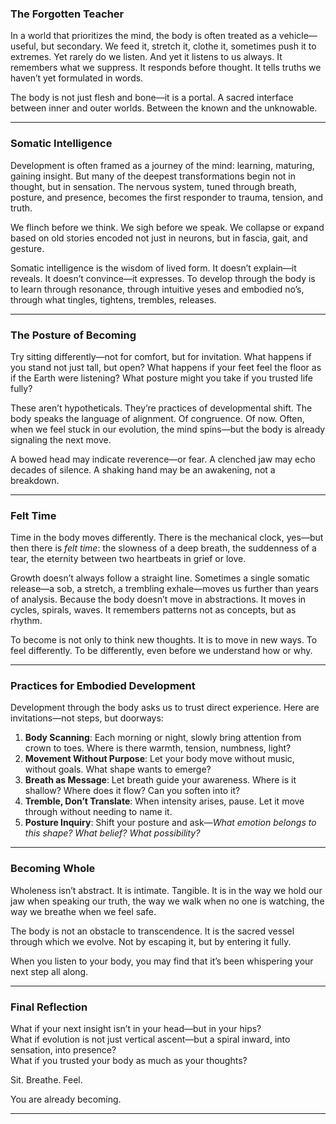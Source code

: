 ### The Forgotten Teacher

In a world that prioritizes the mind, the body is often treated as a vehicle—useful, but secondary. We feed it, stretch it, clothe it, sometimes push it to extremes. Yet rarely do we listen. And yet it listens to us always. It remembers what we suppress. It responds before thought. It tells truths we haven’t yet formulated in words.

The body is not just flesh and bone—it is a portal. A sacred interface between inner and outer worlds. Between the known and the unknowable.

---

### Somatic Intelligence

Development is often framed as a journey of the mind: learning, maturing, gaining insight. But many of the deepest transformations begin not in thought, but in sensation. The nervous system, tuned through breath, posture, and presence, becomes the first responder to trauma, tension, and truth.

We flinch before we think.
We sigh before we speak.
We collapse or expand based on old stories encoded not just in neurons, but in fascia, gait, and gesture.

Somatic intelligence is the wisdom of lived form. It doesn’t explain—it reveals. It doesn’t convince—it expresses. To develop through the body is to learn through resonance, through intuitive yeses and embodied no’s, through what tingles, tightens, trembles, releases.

---

### The Posture of Becoming

Try sitting differently—not for comfort, but for invitation. What happens if you stand not just tall, but open? What happens if your feet feel the floor as if the Earth were listening? What posture might you take if you trusted life fully?

These aren’t hypotheticals. They’re practices of developmental shift. The body speaks the language of alignment. Of congruence. Of now. Often, when we feel stuck in our evolution, the mind spins—but the body is already signaling the next move.

A bowed head may indicate reverence—or fear.
A clenched jaw may echo decades of silence.
A shaking hand may be an awakening, not a breakdown.

---

### Felt Time

Time in the body moves differently. There is the mechanical clock, yes—but then there is *felt time*: the slowness of a deep breath, the suddenness of a tear, the eternity between two heartbeats in grief or love.

Growth doesn’t always follow a straight line. Sometimes a single somatic release—a sob, a stretch, a trembling exhale—moves us further than years of analysis. Because the body doesn’t move in abstractions. It moves in cycles, spirals, waves. It remembers patterns not as concepts, but as rhythm.

To become is not only to think new thoughts. It is to move in new ways. To feel differently. To be differently, even before we understand how or why.

---

### Practices for Embodied Development

Development through the body asks us to trust direct experience. Here are invitations—not steps, but doorways:

1. **Body Scanning**: Each morning or night, slowly bring attention from crown to toes. Where is there warmth, tension, numbness, light?
2. **Movement Without Purpose**: Let your body move without music, without goals. What shape wants to emerge?
3. **Breath as Message**: Let breath guide your awareness. Where is it shallow? Where does it flow? Can you soften into it?
4. **Tremble, Don’t Translate**: When intensity arises, pause. Let it move through without needing to name it.
5. **Posture Inquiry**: Shift your posture and ask—*What emotion belongs to this shape? What belief? What possibility?*

---

### Becoming Whole

Wholeness isn’t abstract. It is intimate. Tangible. It is in the way we hold our jaw when speaking our truth, the way we walk when no one is watching, the way we breathe when we feel safe.

The body is not an obstacle to transcendence. It is the sacred vessel through which we evolve. Not by escaping it, but by entering it fully.

When you listen to your body, you may find that it’s been whispering your next step all along.

---

### Final Reflection

What if your next insight isn’t in your head—but in your hips?  
What if evolution is not just vertical ascent—but a spiral inward, into sensation, into presence?  
What if you trusted your body as much as your thoughts?

Sit. Breathe. Feel.

You are already becoming.

---

